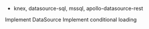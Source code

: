 - knex, datasource-sql, mssql, apollo-datasource-rest

Implement DataSource
Implement conditional loading